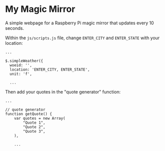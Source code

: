 # My Magic Mirror

A simple webpage for a Raspberry Pi magic mirror that updates every 10 seconds.

Within the `js/scripts.js` file, change `ENTER_CITY` and `ENTER_STATE` with your location:

```
...

$.simpleWeather({
  woeid: '',
  location: 'ENTER_CITY, ENTER_STATE',
  unit: 'f',

  ...

```

Then add your quotes in the "quote generator" function:

```
...

// quote generator
function getQuote() {
    var quotes = new Array(
        "Quote 1",
        "Quote 2",
        "Quote 3",
    ),

    ...

```
